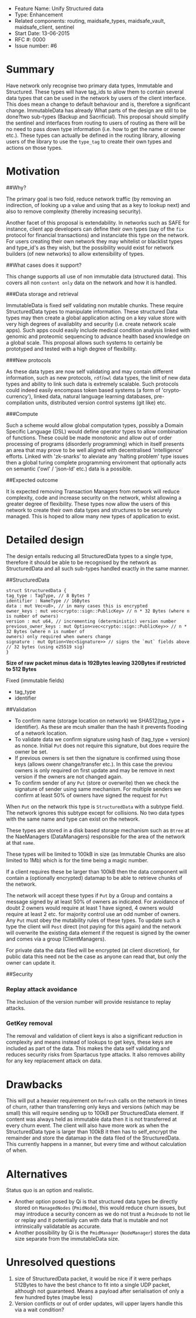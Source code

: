 - Feature Name: Unify Structured  data 
- Type: Enhancement
- Related components: routing, maidsafe_types, maidsafe_vault, maidsafe_client, sentinel
- Start Date: 13-06-2015
- RFC #: 0000
- Issue number: #6

# Summary

Have network only recognise two primary data types, Immutable and Structured. These types will have tag_ids to allow them to contain several data types that can be used in the network by users of the client interface.
This does mean a change to default behaviour and is, therefore a significant change. ImmutableData has already What parts of the design are still to be done?two sub-types (Backup and Sacrificial). This proposal should simplify the sentinel and interfaces from routing to users of routing as there will be no need to pass down type information (i.e. how to get the name or owner etc.). These types can actually be defined in the routing library, allowing users of the library to use the `type_tag` to create their own types and actions on those types.

# Motivation

##Why?

The primary goal is two fold, reduce network traffic (by removing an indirection, of looking up a value
and using that as a key to lookup next) and also to remove complexity (thereby increasing security).

Another facet of this proposal is extendability. In networks such as SAFE for instance, client app developers can define their own types (say of the `fix` protocol for financial transactions) and instanciate this type on the network. For users creating their own network they may whitelist or blacklist types and type_id's as they wish, but the possibility would exist for network builders (of new networks) to allow extensibility of types.  

##What cases does it support?

This change supports all use of non immutable data (structured data). This covers all non `content only` data
on the network and how it is handled.

###Data storage and retrieval

ImmutableData is fixed self validating non mutable chunks. These require StructuredData types to manipulate information. These structured Data types may then create a global application acting on a key value store with very high degrees of availablity and security (i.e. create network scale apps). Such apps could easily include medical condition analysis linked with genomic and proteomic sequencing to advance health based knowledge on a global scale. This proposal allows such systems to certainly be prototyped and tested with a high degree of flexibility.

###New protocols

As these data types are now self validating and may contain different information, such as new protocols, `rdf`/`owl` data types, the limit of new data types and ability to link such data is extremely scalable. Such protocols could indeed easily encompass token based systems (a form of 'crypto-currency'), linked data, natural language learning databases, pre-compilation units, distributed version control systems (git like) etc.

###Compute

Such a scheme would allow global computation types, possibly a Domain Specific Language (DSL) would define operator types to allow combination of functions. These could be made monotonic and allow out of order processing of programs (disorderly programming) which in itself presents an area that may prove to be well aligned with decentralised 'intelligence' efforts. Linked with 'zk-snarks' to aleviate any 'halting problem' type issues then a global turing complete programming enviroment that optionally acts on semantic ('owl' / 'json-ld' etc.) data is a possible.

##Expected outcome


It is expected removing Transaction Managers from network will reduce complexity, code and increase security on the network, whilst allowing a greater degree of flexibility. These types now allow the users of this network to create their own data types and structures to be securely managed. This is hoped to allow many new types of application to exist.

# Detailed design

The design entails reducing all StructuredData types to a single type, therefore it should be able to be recognised by the network as StructuredData and all such sub-types handled exactly in the same manner. 

##StructuredData

```
struct StructuredData {
tag_type : TagType, // 8 Bytes ?
identifier : NameType // 16Bytes
data : mut Vec<u8>, // in many cases this is encrypted
owner_keys : mut vec<crypto::sign::PublicKey> // n * 32 Bytes (where n is number of owners)
version : mut u64, // incrementing (deterministic) version number
previous_owner_keys : mut Option<vec<crypto::sign::PublicKey>> // n * 32 Bytes (where n is number of
owners) only required when owners change 
signature : mut Option<Vec<Signature>> // signs the `mut` fields above // 32 bytes (using e25519 sig)
}
```
__Size of raw packet minus data is 192Bytes leaving 320Bytes if restricted to 512 Bytes__

Fixed (immutable fields)
- tag_type
- identifier

##Validation

- To confirm name (storage location on network) we SHA512(tag_type + identifier). As these are mcuh
  smaller than the hash it prevents flooding of a network location.
- To validate data we confirm signature using hash of (tag_type + version) as nonce. Initial `Put`
  does not require this signature, but does require the owner be set.
- If previous owners is set then the signature is confirmed using those keys (allows owenr
  change/transfer etc.). In this case the previou owners is only required on first update and may be
  remove in next version if the owners are not changed again.
- To confirm sender of any `Put` (store or overwrite) then we check the signature of sender using same mechanism. For multiple senders we confirm at least 50% of owners have signed the request for `Put`

When `Put` on the network this type is `StructuredData` with a subtype field. The network ignores this subtype
except for collisions. No two data types with the same name and type can exist on the network.

These types are stored in a disk based storage mechanism such as `Btree` at the NaeManagers (DataManagers) responsible for the area of the network at that `name`.

These types will be limited to 100kB in size (as Immutable Chunks are also limited to 1Mb) which is for the time being a magic number.

If a client requires these be larger than 100kB then the data component will contain a (optionally encrypted) datamap to be able to retrieve chunks of the network.

The network will accept these types if `Put` by a Group and contains a message signed by at least 50% of owners as indicated. For avoidance of doubt 2 owners would require at least 1 have signed, 4 owners would require at least 2 etc. for majority control use an odd number of owners. Any `Put` must obey the mutability rules of these types.
To update such a type the client will `Post` direct (not paying for this again) and the network will overwrite the existing data element if the request is signed by the owner and comes via a group (ClientManagers).

For private data the data filed will be encrypted (at client discretion), for public data this need not be the case as anyone can read that, but only the owner can update it.

##Security

### Replay attack avoidance

The inclusion of the version number will provide resistance to replay attacks.

### GetKey removal

The removal and validation of client keys is also a significant reduction in complexity and means instead of lookups to get keys, these keys are included as part of the data. This makes the data self validating and reduces security risks from Spartacus type attacks. It also removes ability for any key replacement attack on data.

# Drawbacks

This will put a heavier requirement on `Refresh` calls on the network in times of churn, rather than transferring only keys and versions (which may be small) this will require sending up to 100kB per StructuredData element. If content was always held as immutable data then it is not transferred at every churn event.
The client will also have more work as when the StructuredData type is larger than 100kB it then has to self_encrypt the remainder and store the datamap in the data filed of the StructuredData. This currently happens in a manner, but every time and without calculation of when.

# Alternatives

Status quo is an option and realistic.

- Another option posed by Qi is that structured data types be directly stored on `ManagedNodes` (`PmidNode`), this would reduce churn issues, but may introduce a security concern as we do not trust a `Pmidnode` to not lie or replay and it potentially can with data that is mutable and not intrinsically validatable as accurate.
- Another possibility by Qi is the `PmidManager` (`NodeManager`) stores the data size separate from the immutableData size.  


# Unresolved questions

1. size of StructuredData packet, it would be nice if it were perhaps 512Bytes to have the best chance to fit into a single UDP packet, although not guaranteed. Means a payload after serialisation of only a few hundred bytes (maybe less)
2. Version conflicts or out of order updates, will upper layers handle this via a wait condition?
